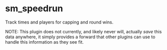 # sm_speedrun

Track times and players for capping and round wins.

NOTE: This plugin does not currently, and likely never will, actually *save* this data anywhere, it simply provides a forward that other plugins can use to handle this information as they see fit.